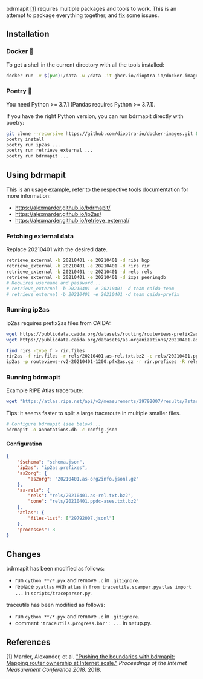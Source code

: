 bdrmapit [[1]](#references) requires multiple packages and tools to work.
This is an attempt to package everything together, and [fix](#changes) some issues.

## Installation

### Docker 🐳

To get a shell in the current directory with all the tools installed:
```bash
docker run -v $(pwd):/data -w /data -it ghcr.io/dioptra-io/docker-images/bdrmapit:main
```

### Poetry 🐍

You need Python >= 3.7.1 (Pandas requires Python >= 3.7.1).

If you have the right Python version, you can run bdrmapit directly with poetry:
```bash
git clone --recursive https://github.com/dioptra-io/docker-images.git && cd docker-images/bdrmapit/
poetry install
poetry run ip2as ...
poetry run retrieve_external ...
poetry run bdrmapit ...
```

## Using bdrmapit

This is an usage example, refer to the respective tools documentation for more information:
- https://alexmarder.github.io/bdrmapit/
- https://alexmarder.github.io/ip2as/
- https://alexmarder.github.io/retrieve_external/

### Fetching external data

Replace 20210401 with the desired date.

```bash
retrieve_external -b 20210401 -e 20210401 -d ribs bgp
retrieve_external -b 20210401 -e 20210401 -d rirs rir
retrieve_external -b 20210401 -e 20210401 -d rels rels
retrieve_external -b 20210401 -e 20210401 -d ixps peeringdb
# Requires username and password...
# retrieve_external -b 20210401 -e 20210401 -d team caida-team
# retrieve_external -b 20210401 -e 20210401 -d team caida-prefix
```

### Running ip2as

ip2as requires prefix2as files from CAIDA:
```bash
wget https://publicdata.caida.org/datasets/routing/routeviews-prefix2as/2021/04/routeviews-rv2-20210401-1200.pfx2as.gz
wget https://publicdata.caida.org/datasets/as-organizations/20210401.as-org2info.jsonl.gz
```

```bash
find rirs -type f > rir.files
rir2as -f rir.files -r rels/20210401.as-rel.txt.bz2 -c rels/20210401.ppdc-ases.txt.bz2 -o rir.prefixes
ip2as -p routeviews-rv2-20210401-1200.pfx2as.gz -r rir.prefixes -R rels/20210401.as-rel.txt.bz2 -c rels/20210401.ppdc-ases.txt.bz2 -a 20210401.as-org2info.jsonl.gz -P ixps/peeringdb_2_dump_2021_04_01.json -o ip2as.prefixes
```

### Running bdrmapit

Example RIPE Atlas traceroute:
```bash
wget "https://atlas.ripe.net/api/v2/measurements/29792007/results/?start=1619049600&stop=1619135999&format=txt&filename=RIPE-Atlas-measurement-29792007.json" -O 29792007.jsonl
```

Tips: it seems faster to split a large traceroute in multiple smaller files.

```bash
# Configure bdrmapit (see below)...
bdrmapit -o annotations.db -c config.json
```

#### Configuration

```json
{
    "$schema": "schema.json",
    "ip2as": "ip2as.prefixes",
    "as2org": {
        "as2org": "20210401.as-org2info.jsonl.gz"
    },
    "as-rels": {
        "rels": "rels/20210401.as-rel.txt.bz2",
        "cone": "rels/20210401.ppdc-ases.txt.bz2"
    },
    "atlas": {
        "files-list": ["29792007.jsonl"]
    },
    "processes": 8
}
```

## Changes

bdrmapit has been modified as follows:
- run `cython **/*.pyx` and remove `.c` in `.gitignore`.
- replace `pyatlas` with `atlas` in `from traceutils.scamper.pyatlas import ...` in `scripts/traceparser.py`.

traceutils has been modified as follows:
- run `cython **/*.pyx` and remove `.c` in `.gitignore`.
- comment `'traceutils.progress.bar': ...` in setup.py.

## References

[1] Marder, Alexander, et al. ["Pushing the boundaries with bdrmapit: Mapping router ownership at Internet scale."](https://dl.acm.org/doi/pdf/10.1145/3278532.3278538) _Proceedings of the Internet Measurement Conference 2018_. 2018.
